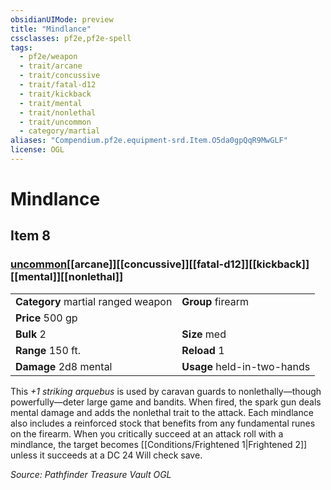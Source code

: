 ```yaml
---
obsidianUIMode: preview
title: "Mindlance"
cssclasses: pf2e,pf2e-spell
tags:
  - pf2e/weapon
  - trait/arcane
  - trait/concussive
  - trait/fatal-d12
  - trait/kickback
  - trait/mental
  - trait/nonlethal
  - trait/uncommon
  - category/martial
aliases: "Compendium.pf2e.equipment-srd.Item.O5da0gpQqR9MwGLF"
license: OGL
---
```

# Mindlance
## Item 8
### [uncommon](uncommon "Uncommon Rarity Trait")[[arcane]][[concussive]][[fatal-d12]][[kickback]][[mental]][[nonlethal]]

|  |  |
| -- | -- |
| **Category** martial ranged weapon | **Group** firearm |
| **Price** 500 gp |  |
| **Bulk** 2 | **Size** med |
|**Range** 150 ft.| **Reload** 1|
| **Damage** 2d8 mental  | **Usage** held-in-two-hands |



This _+1 striking arquebus_ is used by caravan guards to nonlethally—though powerfully—deter large game and bandits. When fired, the spark gun deals mental damage and adds the nonlethal trait to the attack. Each mindlance also includes a reinforced stock that benefits from any fundamental runes on the firearm. When you critically succeed at an attack roll with a mindlance, the target becomes [[Conditions/Frightened 1|Frightened 2]] unless it succeeds at a DC 24 Will check save.

*Source: Pathfinder Treasure Vault*
*OGL*